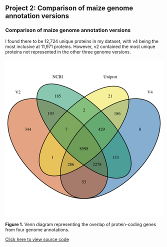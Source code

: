 ## Project 2: Comparison of maize genome annotation versions

### Comparison of maize genome annotation versions

I found there to be 12,724 unique proteins in my dataset, with v4 being the most inclusive at 11,971 proteins. However, v2 contained the most unique proteins not represented in the other three genome versions.

<img src="images/ProteinVen.png?raw=true"/>

**Figure 1.** Venn diagram representing the overlap of protein-coding genes from four genome annotations.

<a href="https://github.com/devonbirdseye/V4pro/blob/master/V4pro.Rmd" target="_blank">Click here to view source code</a>
